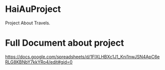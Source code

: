 # HaiAuProject
Project About Travels.

# Full Document about project

https://docs.google.com/spreadsheets/d/1FlXLHBXc1J1_Kni1nwJSN4ApC6eRLG8KBNbY7kkYRo4/edit#gid=0